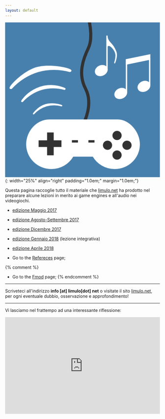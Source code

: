 ```yaml
---
layout: default
---
```


![icona](./images/game-sound-icon/icon.png){: width="25%" align="right" padding="1.0em;" margin="1.0em;"}

Questa pagina raccoglie tutto il materiale che [limulo.net](http://limulo.net) ha prodotto nel preparare alcune lezioni in merito ai game engines e all'audio nei videogiochi.

* [edizione Maggio 2017](ed-maggio-2017)
* [edizione Agosto-Settembre 2017](ed-agosto-settembre-2017)
* [edizione Dicembre 2017](ed-dicembre-2017)
* [edizione Gennaio 2018](ed-gennaio-2018) (lezione integrativa)
* [edizione Aprile 2018](ed-aprile-2018)

* Go to the [Refereces](references) page;

{% comment %}
* Go to the [Fmod](fmod) page;
{% endcomment %}
---

Scriveteci all'indirizzo **info [at] limulo[dot] net** o visitate il sito [limulo.net](http://www.limulo.net/), per ogni eventuale dubbio, osservazione e approfondimento!

---

Vi lasciamo nel frattempo ad una interessante riflessione:

<iframe width="100%" height="315" src="https://www.youtube.com/embed/Zctp972y_Eg" frameborder="0" allowfullscreen></iframe>
